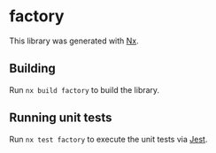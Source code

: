 # factory

This library was generated with [Nx](https://nx.dev).

## Building

Run `nx build factory` to build the library.

## Running unit tests

Run `nx test factory` to execute the unit tests via [Jest](https://jestjs.io).
